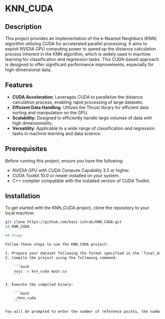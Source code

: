 # KNN_CUDA

## Description

This project provides an implementation of the k-Nearest Neighbors (KNN) algorithm utilizing CUDA for accelerated parallel processing. It aims to exploit NVIDIA GPU computing power to speed up the distance calculation process inherent in the KNN algorithm, which is widely used in machine learning for classification and regression tasks. This CUDA-based approach is designed to offer significant performance improvements, especially for high-dimensional data.

## Features

- **CUDA Acceleration**: Leverages CUDA to parallelize the distance calculation process, enabling rapid processing of large datasets.
- **Efficient Data Handling**: Utilizes the Thrust library for efficient data sorting and manipulation on the GPU.
- **Scalability**: Designed to efficiently handle large volumes of data with high dimensionality.
- **Versatility**: Applicable to a wide range of classification and regression tasks in machine learning and data science.

## Prerequisites

Before running this project, ensure you have the following:

- NVIDIA GPU with CUDA Compute Capability 3.5 or higher.
- CUDA Toolkit 10.0 or newer installed on your system.
- C++ compiler compatible with the installed version of CUDA Toolkit.

## Installation

To get started with the KNN_CUDA project, clone the repository to your local machine:

```bash
git clone https://github.com/kazi-ishrak/KNN_CUDA.git
cd KNN_CUDA

## Usage

Follow these steps to use the KNN_CUDA project:

1. Prepare your dataset following the format specified in the `final_data.txt` and `test_data.txt` files.
2. Compile the project using the following command:

    ```bash
    nvcc -o knn_cuda main.cu
    ```

3. Execute the compiled binary:

    ```bash
    ./knn_cuda
    ```

You will be prompted to enter the number of reference points, the number of test points, and the value of `k`.


